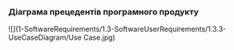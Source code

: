 ### Діаграма прецедентів програмного продукту
![](1-SoftwareRequirements/1.3-SoftwareUserRequirements/1.3.3-UseCaseDiagram/Use Case.jpg)
